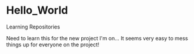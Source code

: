 # Hello_World
Learning Repositories

Need to learn this for the new project I'm on...
It seems very easy to mess things up for everyone on the project!

